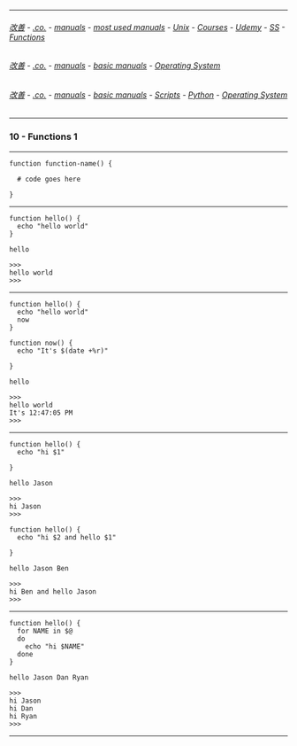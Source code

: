 
---

###### [改善](https://github.com/ttltrk/0C/blob/master/README.MD) - [.co.](https://github.com/ttltrk/PRG/blob/master/CODING.MD) - [manuals](https://github.com/ttltrk/PRG/blob/master/MAN.MD) - [most used manuals](https://github.com/ttltrk/PRG/blob/master/MUM.MD) - [Unix](https://github.com/ttltrk/ELSE/blob/master/SHELL/OUM/OUM.MD) - [Courses](https://github.com/ttltrk/ELSE/blob/master/SHELL/OUM/COURSES/COURSES.MD) - [Udemy](https://github.com/ttltrk/ELSE/blob/master/SHELL/OUM/COURSES/UDEMY/UDEMY.MD) - [SS](https://github.com/ttltrk/ELSE/blob/master/SHELL/UDEMY_SH_SCR.MD) - [Functions](https://github.com/ttltrk/ELSE/blob/master/SHELL/SH_SCR/04/01.MD)

###### [改善](https://github.com/ttltrk/0C/blob/master/README.MD) - [.co.](https://github.com/ttltrk/PRG/blob/master/CODING.MD) - [manuals](https://github.com/ttltrk/PRG/blob/master/MAN.MD) - [basic manuals](https://github.com/ttltrk/PRG/blob/master/MANUALS.MD) - [Operating System](https://github.com/ttltrk/ELSE/blob/master/BMOS/BMOS.MD)

###### [改善](https://github.com/ttltrk/0C/blob/master/README.MD) - [.co.](https://github.com/ttltrk/PRG/blob/master/CODING.MD) - [manuals](https://github.com/ttltrk/PRG/blob/master/MAN.MD) - [basic manuals](https://github.com/ttltrk/PRG/blob/master/MANUALS.MD) - [Scripts](https://github.com/ttltrk/PRG/blob/master/PY/DOC/SC/SC.MD) - [Python](https://github.com/ttltrk/PRG/blob/master/PY/DOC/OPYM/OPYM.MD) - [Operating System](https://github.com/ttltrk/PRG/blob/master/PY/DOC/OPYM/12/OS.MD)

---

### 10 - Functions 1

---

```shell
function function-name() {

  # code goes here
  
}
```

---

```shell
function hello() {
  echo "hello world"
}

hello

>>>
hello world
>>>
```

---

```shell
function hello() {
  echo "hello world"
  now
}

function now() {
  echo "It's $(date +%r)"

}

hello

>>>
hello world
It's 12:47:05 PM
>>>
```

---

```shell
function hello() {
  echo "hi $1"
  
}

hello Jason

>>>
hi Jason
>>>
```

```shell
function hello() {
  echo "hi $2 and hello $1"
  
}

hello Jason Ben

>>>
hi Ben and hello Jason
>>>
```

---

```shell
function hello() {
  for NAME in $@
  do
    echo "hi $NAME"
  done
}

hello Jason Dan Ryan

>>>
hi Jason
hi Dan
hi Ryan
>>>
```

---

